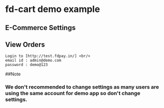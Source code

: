 # fd-cart demo example

## E-Commerce Settings

## View Orders 

	Login to [http://test.fdpay.in/] <br/>
	email id : admin@demo.com
	password : demo@123

##Note

### We don't recommended to change settings as many users are using the same account for demo app so don't change settings.
